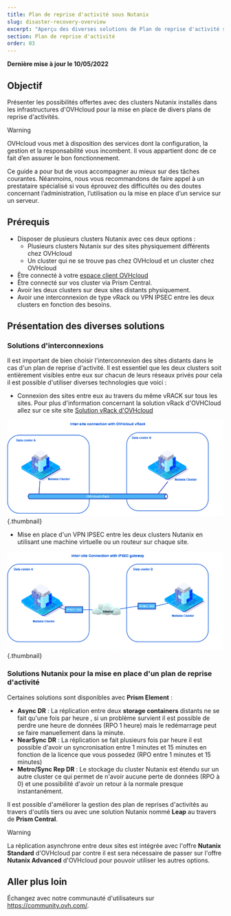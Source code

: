 ```yaml
---
title: Plan de reprise d'activité sous Nutanix
slug: disaster-recovery-overview
excerpt: "Aperçu des diverses solutions de Plan de reprise d'activité sous Nutanix"
section: Plan de reprise d'activité
order: 03
---
```


**Dernière mise à jour le 10/05/2022**

## Objectif

Présenter les possibilités offertes avec des clusters Nutanix installés dans les infrastructures d'OVHcloud pour la mise en place de divers plans de reprise d'activités.

> [!warning]
> OVHcloud vous met à disposition des services dont la configuration, la gestion et la responsabilité vous incombent. Il vous appartient donc de ce fait d’en assurer le bon fonctionnement.
>
> Ce guide a pour but de vous accompagner au mieux sur des tâches courantes. Néanmoins, nous vous recommandons de faire appel à un prestataire spécialisé si vous éprouvez des difficultés ou des doutes concernant l’administration, l’utilisation ou la mise en place d’un service sur un serveur.
>

## Prérequis

- Disposer de plusieurs clusters Nutanix avec ces deux options :
    + Plusieurs clusters Nutanix sur des sites physiquement différents chez OVHcloud
    + Un cluster qui ne se trouve pas chez OVHcloud et un cluster chez OVHcloud
- Être connecté à votre [espace client OVHcloud](https://www.ovh.com/auth/?action=gotomanager&from=https://www.ovh.com/fr/&ovhSubsidiary=fr)
- Être connecté sur vos cluster via Prism Central.
- Avoir les deux clusters sur deux sites distants physiquement.
- Avoir une interconnexion de type vRack ou VPN IPSEC entre les deux clusters en fonction des besoins.

## Présentation des diverses solutions

### Solutions d'interconnexions 

Il est important de bien choisir l'interconnexion des sites distants dans le cas d'un plan de reprise d'activité. Il est essentiel  que les deux clusters soit entièrement visibles entre eux sur chacun de leurs réseaux privés pour cela il est possible d'utiliser diverses technologies que voici :

* Connexion des sites entre eux au travers du même vRACK sur tous les sites. Pour plus d'information concernant la solution vRack d'OVHCloud allez sur ce site site [Solution vRack d'OVHcloud](https://www.ovh.com/fr/solutions/vrack/) 

![Interconnection with vRACK diagram](images/vrackinterconnection.png){.thumbnail}

* Mise en place d'un VPN IPSEC entre les deux clusters Nutanix en utilisant une machine virtuelle ou un routeur sur chaque site.

![Interconnection with IPSEC diagram](images/ipsecinterconnection.png){.thumbnail}

### Solutions Nutanix pour la mise en place d'un plan de reprise d'activité

Certaines solutions sont disponibles avec **Prism Element** :

* **Async DR** : La réplication entre deux **storage containers** distants ne se fait qu'une fois par heure , si un problème survient il est  possible de perdre une heure de données (RPO 1 heure) mais le redémarrage peut se faire manuellement dans la minute.
* **NearSync DR** : La réplication se fait plusieurs fois par heure il est possible d'avoir un syncronisation entre 1 minutes et 15 minutes en fonction de la licence que vous possedez (RPO entre 1 minutes et 15 minutes)
* **Metro/Sync Rep DR** : Le stockage du cluster Nutanix est étendu sur un autre cluster ce qui permet de n'avoir aucune perte de données (RPO à 0) et une possibilité d'avoir un retour à la normale presque instantanément.

Il est possible d'améliorer la gestion des plan de reprises d'activités au travers d'outils tiers ou avec une solution Nutanix nommé **Leap** au travers de **Prism Central**.

> [!warning]
> La réplication asynchrone entre deux sites est intégrée avec l'offre **Nutanix Standard** d'OVHcloud par contre il est sera nécessaire de passer sur l'offre **Nutanix Advanced** d'OVHcloud pour pouvoir utiliser les autres options.


## Aller plus loin



Échangez avec notre communauté d'utilisateurs sur <https://community.ovh.com/>.


